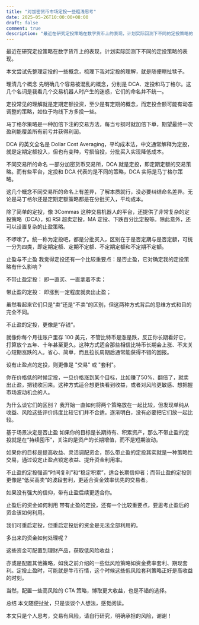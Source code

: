 ```yaml
---
title: "对加密货币市场定投一些粗浅思考"
date: 2025-05-26T10:00:00+08:00
draft: false
comment: true
description: "最近在研究定投策略在数字货币上的表现，计划实际回测下不同的定投策略的表现。"
---
```


最近在研究定投策略在数字货币上的表现，计划实际回测下不同的定投策略的表现。

本文尝试先整理定投的一些概念，梳理下我对定投的理解，就是随便瞎扯犊子。

理清几个概念
先明确几个容易被混乱的概念，分别是 DCA、定投和马丁格尔。这几个名词是我看几个交易机器人时产生的迷惑，它们的命名并不统一。

定投常见的理解就是定期定额投资，至少是有定期的概念，而定投金额可能有动态调整的策略，如位于均线下方多投一些。

马丁格尔策略是一种加倍下注的交易方法，每当亏损时就加倍下单，期望最终一次盈利能覆盖所有前亏并获得利润。

DCA 的英文全名是 Dollar Cost Averaging，平均成本法，中文通常解释为定投，就是定期定额投入，但也有变种，亏损倍投，分批买入实现降低成本。

不同交易所的命名
一部分加密货币交易所，DCA 就是定投，即定期定额的交易策略。而有些平台，定投和 DCA 代表的是不同的策略，DCA 实际是马丁格尔策略。

这几个概念不同交易所的命名上有差异，了解本质就行，没必要纠结命名差异。无论是马丁格尔还是定期定额策略都是在分批买入，平均成本。

除了简单的定投，像 3Commas 这种交易机器人的平台，还提供了非常复杂的定投策略（DCA），如 RSI 超卖定投，MA 定投、下跌百分比定投等。除此意外，还可以设置复杂的止盈策略。

不啰嗦了。统一称为定投吧，都是分批买入，区别在于是否定期与是否定额，可统一分为四类，即定期定额、定期不定额、不定期定额和不定期不定额。

止盈与不止盈
我觉得定投还有一个比较重要点：是否止盈，它对确定我的定投策略有什么影响？

不带止盈定投： 即一直买、一直拿着不卖；

带止盈的定投： 即涨到一定程度就卖出止盈；

虽然看起来它们只是“卖”还是“不卖”的区别，但这两种方式背后的思维方式和目的完全不同。

不止盈的定投，更像是“存钱”。

就像你每个月往账户里存 100 美元，不管比特币是涨是跌，反正你长期看好它，打算放个五年、十年甚至更久。这种方式适合那些相信比特币长期会上涨、不太关心短期涨跌的人。省心、简单，而且拉长周期后通常能获得不错的回报。

设有止盈点的定投，则更像是 "交易" 或 "套利"。

你在价格低的时候定投，一旦价格涨到某个目标，比如赚了50%、翻倍了，就卖出止盈，把钱收回来。这种方式适合想更快看到收益，或者对风险更敏感、想把握市场波动机会的人。

为什么谈它们的区别？
我开始一直如何将两个策略放在一起比较，但发现单纯从收益、风险这些评价纬度比较它们并不合适。逐渐明白，没有必要把它们放一起比较。

基于场景决定是否止盈
如果你的目标是长期持有、积累资产，那么不带止盈的定投就是在“持续囤币”，关注的是资产的长期增值，而不是短期波动。

如果你的目标是提高收益、灵活调配资金，那么带止盈的定投其实就是一种策略性交易，通过设定止盈点锁定收益、提升资金利用率。

不止盈的定投强调“时间复利”和“稳定积累”，适合长期信仰者；而带止盈的定投则更像是“低买高卖”的波段套利，更适合资金效率优先的交易者。

如果没有强大的信仰，带有止盈后续更适合你。

止盈后的资金如何利用
带有止盈的定投，还有一个比较重要点，要思考止盈后的资金该如何利用。

我们可重启定投，但重启定投后的资金是无法全部利用的。

多出来的资金如何处理呢？

这些资金可配置到理财产品，获取低风险收益；

亦或是配置其他策略，如我之前介绍的一些低风险策略如资金费率套利、期现套利。定投止盈时，可能就是牛市行情，这个时候这些低风险套利策略正好是高收益的时刻。

当然，配置一些高风险的 CTA 策略，博取更大收益，也是不错的选择。

总结
本文随便扯扯，只是谈谈个人想法，感觉阅读。

本文只是个人思考，交易有风险，请自行研究，明确承担的风险，谢谢！

 
